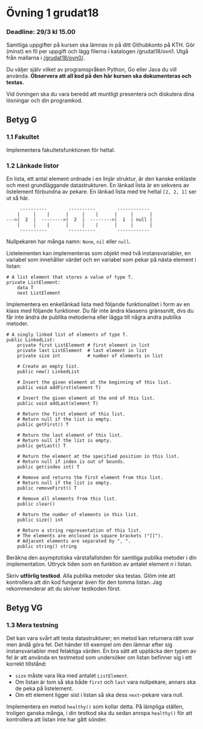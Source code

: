 # Övning 1 grudat18
### Deadline: 29/3 kl 15.00

Samtliga uppgifter på kursen ska lämnas in på ditt Githubkonto på KTH.
Gör (minst) en fil per uppgift och lägg filerna i katalogen /grudat18/ovn1.
Utgå från mallarna i [/grudat18/ovn0/](https://github.com/yourbasic/grudat18/tree/master/ovn0).

Du väljer själv vilket av programspråken Python, Go eller Java du vill använda.
**Observera att all kod på den här kursen ska dokumenteras och testas.**

Vid övningen ska du vara beredd att muntligt presentera och diskutera
dina lösningar och din programkod.

## Betyg G

### 1.1 Fakultet

Implementera fakultetsfunktionen för heltal.

### 1.2 Länkade listor

En lista, ett antal element ordnade i en linjär struktur, är
den kanske enklaste och mest grundläggande datastrukturen.
En länkad lista är en sekvens av listelement
förbundna av pekare. En länkad lista med tre heltal
<code>[2,&nbsp;2,&nbsp;1]</code> ser ut så här.


<pre><code>     ----------        ----------        ------------
    |     |    |      |     |    |      |     |      |
--->|  2  |  -------->|  2  |  -------->|  1  | null |
    |     |    |      |     |    |      |     |      |
     ----------        ----------        ------------
</code></pre>

Nullpekaren har många namn: <code>None</code>, <code>nil</code> eller <code>null</code>.

Listelementen kan implementeras som objekt med två instansvariabler,
en variabel som innehåller värdet och en variabel som pekar
på nästa element i listan:

<pre><code># A list element that stores a value of type T.
private ListElement:
    data T
    next ListElement
</code></pre>


Implementera en enkellänkad lista med följande funktionalitet i form
av en klass med följande funktioner.
Du får inte ändra klassens gränssnitt, dvs du får inte ändra
de publika metoderna eller lägga till några andra publika metoder.

<pre><code># A singly linked list of elements of type T.
public LinkedList:
    private first ListElement # first element in list
    private last ListElement  # last element in list
    private size int          # number of elements in list
   
    # Create an empty list.
    public new() LinkedList

    # Insert the given element at the beginning of this list.
    public void addFirst(element T)

    # Insert the given element at the end of this list.
    public void addLast(element T)

    # Return the first element of this list.
    # Return null if the list is empty.
    public getFirst() T

    # Return the last element of this list.
    # Return null if the list is empty.
    public getLast() T

    # Return the element at the specified position in this list.
    # Return null if index is out of bounds.
    public get(index int) T

    # Remove and returns the first element from this list.
    # Return null if the list is empty.
    public removeFirst() T

    # Remove all elements from this list.
    public clear()

    # Return the number of elements in this list.
    public size() int

    # Return a string representation of this list.
    # The elements are enclosed in square brackets ("[]").
    # Adjacent elements are separated by ", ".
    public string() string
</code></pre>

Beräkna den asymptotiska värstafallstiden för samtliga publika
metoder i din implementation. Uttryck tiden som en funktion av antalet
element&nbsp;<i>n</i> i listan.

Skriv <b>utförlig testkod</b>. Alla publika metoder ska testas.
Glöm inte att kontrollera att din kod fungerar även för den tomma
listan. Jag rekommenderar att du skriver testkoden först.


## Betyg VG

### 1.3 Mera testning

Det kan vara svårt att testa datastrukturer;
en metod kan returnera rätt svar men ändå göra fel.
Det händer till exempel om den lämnar efter sig instansvariabler
med felaktiga värden. En bra sätt att upptäcka den typen av fel
är att använda en testmetod som undersöker om listan befinner
sig i ett korrekt tillstånd:


<ul>
<li><code>size</code> måste vara lika med antalet <code>ListElement</code>.
</li>
<li>Om listan är tom så ska både <code>first</code> och <code>last</code>
    vara nullpekare, annars ska de peka på listelement.
</li>
<li>Om ett element ligger sist i listan så ska dess <code>next</code>-pekare
    vara null.
</li>
</ul>

Implementera en metod <code>healthy()</code> som kollar detta.
På lämpliga ställen, troligen ganska många, i din testkod ska du sedan
anropa <code>healthy()</code> för att kontrollera att listan inte har
gått sönder.

